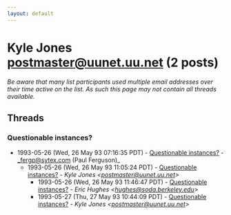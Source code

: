```yaml
---
layout: default
---
```


# Kyle Jones <postmaster@uunet.uu.net> (2 posts)

_Be aware that many list participants used multiple email addresses over their time active on the list. As such this page may not contain all threads available._

## Threads

### Questionable instances?
+ 1993-05-26 (Wed, 26 May 93 07:16:35 PDT) - [Questionable instances?](/archive/1993/05/ba4f3aa91b8aea7983d5a339ace522f1a176c1f441a76bd3b3229e81120139f0) - _fergp@sytex.com (Paul Ferguson)_
  + 1993-05-26 (Wed, 26 May 93 11:05:24 PDT) - [Questionable instances?](/archive/1993/05/5b57d2202e613e6e6dbb6ac2f224ccf4278eb773dedd7e918578c0f6e7107a9e) - _Kyle Jones \<postmaster@uunet.uu.net\>_
    + 1993-05-26 (Wed, 26 May 93 11:46:47 PDT) - [Questionable instances?](/archive/1993/05/3043cc9feb6dea2c58dcd4a1023c7e531a782f3bc03bd5b83e0ac2491f0aff33) - _Eric Hughes \<hughes@soda.berkeley.edu\>_
    + 1993-05-27 (Thu, 27 May 93 10:44:09 PDT) - [Questionable instances?](/archive/1993/05/08532a9083e0c00ce1955bd835f5e172eebeed97cbdf07bd82bf94b36467b9e3) - _Kyle Jones \<postmaster@uunet.uu.net\>_

